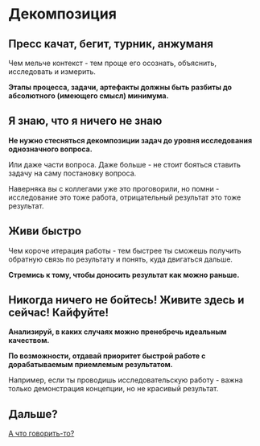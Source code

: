 # Декомпозиция

## Пресс качат, бегит, турник, анжуманя

Чем мельче контекст - тем проще его осознать, объяснить, исследовать и измерить.

**Этапы процесса, задачи, артефакты должны быть разбиты до абсолютного (имеющего смысл) минимума.**

## Я знаю, что я ничего не знаю

**Не нужно стесняться декомпозиции задач до уровня исследования однозначного вопроса.**

Или даже части вопроса. Даже больше - не стоит бояться ставить задачу на саму постановку вопроса. 

Наверняка вы с коллегами уже это проговорили, но помни - исследование это тоже работа, отрицательный результат это тоже результат.

## Живи быстро

Чем короче итерация работы - тем быстрее ты сможешь получить обратную связь по результату и понять, куда двигаться дальше.

**Стремись к тому, чтобы доносить результат как можно раньше.**

## Никогда ничего не бойтесь! Живите здесь и сейчас! Кайфуйте!

**Анализируй, в каких случаях можно пренебречь идеальным качеством.** 

**По возможности, отдавай приоритет быстрой работе с дорабатываемым приемлемым результатом.** 

Например, если ты проводишь исследовательскую работу - важна только демонстрация концепции, но не красивый результат.

## Дальше?

[А что говорить-то?](../998-the-end/README.md)
